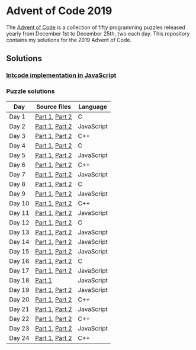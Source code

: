 # Advent of Code 2019

The [Advent of Code](https://adventofcode.com/) is a collection of fifty programming puzzles released yearly
from December 1st to December 25th, two each day. This repository contains my solutions for the 2019 Advent of Code.

## Solutions

### [Intcode implementation in JavaScript](common/intcode.js)

### Puzzle solutions

| Day    | Source files                                                     | Language   |
|--------|------------------------------------------------------------------|------------|
| Day  1 | [Part 1](day1/day1-part1.c    ), [Part 2](day1/day1-part2.c    ) | C          |
| Day  2 | [Part 1](day2/day2-part1.js   ), [Part 2](day2/day2-part2.js   ) | JavaScript |
| Day  3 | [Part 1](day3/day3-part1.cpp  ), [Part 2](day3/day3-part2.cpp  ) | C++        |
| Day  4 | [Part 1](day4/day4-part1.c    ), [Part 2](day4/day4-part2.c    ) | C          |
| Day  5 | [Part 1](day5/day5-part1.js   ), [Part 2](day5/day5-part2.js   ) | JavaScript |
| Day  6 | [Part 1](day6/day6-part1.cpp  ), [Part 2](day6/day6-part2.cpp  ) | C++        |
| Day  7 | [Part 1](day7/day7-part1.js   ), [Part 2](day7/day7-part2.js   ) | JavaScript |
| Day  8 | [Part 1](day8/day8-part1.c    ), [Part 2](day8/day8-part2.c    ) | C          |
| Day  9 | [Part 1](day9/day9-part1.js   ), [Part 2](day9/day9-part2.js   ) | JavaScript |
| Day 10 | [Part 1](day10/day10-part1.cpp), [Part 2](day10/day10-part2.cpp) | C++        |
| Day 11 | [Part 1](day11/day11-part1.js ), [Part 2](day11/day11-part2.js ) | JavaScript |
| Day 12 | [Part 1](day12/day12-part1.c  ), [Part 2](day12/day12-part2.c  ) | C          |
| Day 13 | [Part 1](day13/day13-part1.js ), [Part 2](day13/day13-part2.js ) | JavaScript |
| Day 14 | [Part 1](day14/day14-part1.js ), [Part 2](day14/day14-part2.js ) | JavaScript |
| Day 15 | [Part 1](day15/day15-part1.js ), [Part 2](day15/day15-part2.js ) | JavaScript |
| Day 16 | [Part 1](day16/day16-part1.c  ), [Part 2](day16/day16-part2.c  ) | C          |
| Day 17 | [Part 1](day17/day17-part1.js ), [Part 2](day17/day17-part2.js ) | JavaScript |
| Day 18 | [Part 1](day18/day18-part1.js )                                  | JavaScript |
| Day 19 | [Part 1](day19/day19-part1.js ), [Part 2](day19/day19-part2.js ) | JavaScript |
| Day 20 | [Part 1](day20/day20-part1.cpp), [Part 2](day20/day20-part2.cpp) | C++        |
| Day 21 | [Part 1](day21/day21-part1.js ), [Part 2](day21/day21-part2.js ) | JavaScript |
| Day 22 | [Part 1](day22/day22-part1.cpp), [Part 2](day22/day22-part2.cpp) | C++        |
| Day 23 | [Part 1](day23/day23-part1.js ), [Part 2](day23/day23-part2.js ) | JavaScript |
| Day 24 | [Part 1](day24/day24-part1.cpp), [Part 2](day24/day24-part2.cpp) | C++        |
